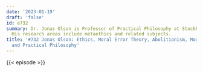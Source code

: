 ```yaml
---
date: '2023-01-19'
draft: 'false'
id: e732
summary: Dr. Jonas Olson is Professor of Practical Philosophy at Stockholm University.
  His research areas include metaethics and related subjects.
title: '#732 Jonas Olson: Ethics, Moral Error Theory, Abolitionism, Moral Nihilism,
  and Practical Philosophy'
---
```

{{< episode >}}
